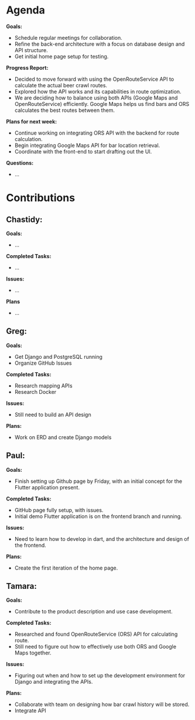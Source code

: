 # Agenda

**Goals:**
- Schedule regular meetings for collaboration.
- Refine the back-end architecture with a focus on database design and API structure.
- Get initial home page setup for testing.

**Progress Report:**
- Decided to move forward with using the OpenRouteService API to calculate the actual beer crawl routes.
- Explored how the API works and its capabilities in route optimization.
- We are deciding how to balance using both APIs (Google Maps and OpenRouteService) efficiently. Google Maps helps us find bars and ORS calculates the best routes between them.

**Plans for next week:**
- Continue working on integrating ORS API with the backend for route calculation.
- Begin integrating Google Maps API for bar location retrieval.
- Coordinate with the front-end to start drafting out the UI.
  
**Questions:**
- ...

# Contributions

## Chastidy: 
**Goals:**
- ...

**Completed Tasks:** 
- ...

**Issues:** 
- ...

**Plans** 
- ...

## Greg: 
**Goals:**
- Get Django and PostgreSQL running
- Organize GitHub Issues

**Completed Tasks:**
- Research mapping APIs
- Research Docker

**Issues:**
- Still need to build an API design

**Plans:**
- Work on ERD and create Django models

## Paul: 
**Goals:**
- Finish setting up Github page by Friday, with an initial concept for the Flutter application present.

**Completed Tasks:**
- GitHub page fully setup, with issues.
- Initial demo Flutter application is on the frontend branch and running.

**Issues:**
- Need to learn how to develop in dart, and the architecture and design of the frontend.

**Plans:**
- Create the first iteration of the home page.

## Tamara:
**Goals:**
- Contribute to the product description and use case development.

**Completed Tasks:**
- Researched and found OpenRouteService (ORS) API for calculating route.
- Still need to figure out how to effectively use both ORS and Google Maps together.
  
**Issues:**
- Figuring out when and how to set up the development environment for Django and integrating the APIs.

**Plans:**
- Collaborate with team on designing how bar crawl history will be stored.
- Integrate API
